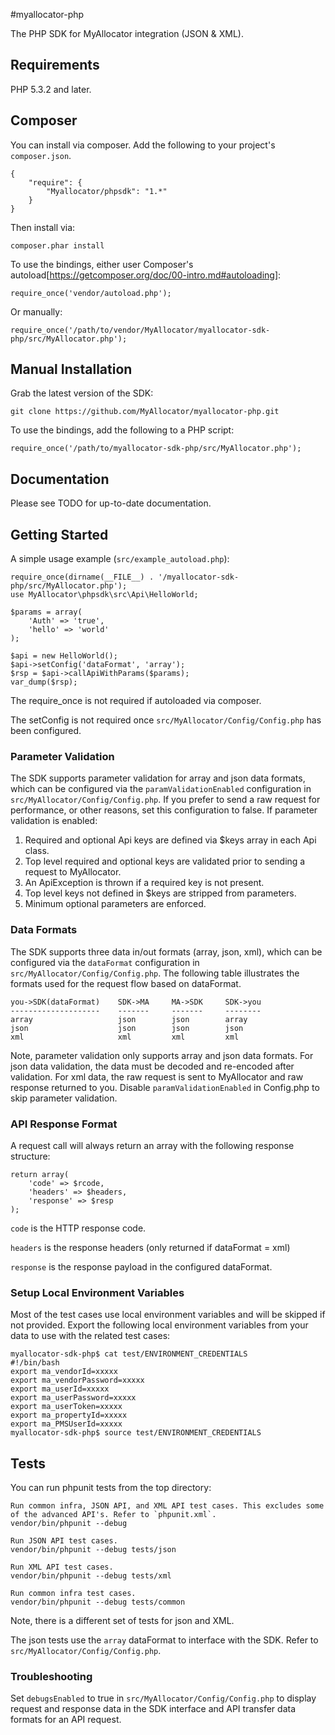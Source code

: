 #myallocator-php

The PHP SDK for MyAllocator integration (JSON & XML).

## Requirements

PHP 5.3.2 and later.

## Composer

You can install via composer. Add the following to your project's `composer.json`.

    {
        "require": {
            "Myallocator/phpsdk": "1.*"
        }
    }

Then install via:

    composer.phar install

To use the bindings, either user Composer's autoload[https://getcomposer.org/doc/00-intro.md#autoloading]:

    require_once('vendor/autoload.php');

Or manually:

    require_once('/path/to/vendor/MyAllocator/myallocator-sdk-php/src/MyAllocator.php');

## Manual Installation

Grab the latest version of the SDK:

    git clone https://github.com/MyAllocator/myallocator-php.git

To use the bindings, add the following to a PHP script:

    require_once('/path/to/myallocator-sdk-php/src/MyAllocator.php');

## Documentation

Please see TODO for up-to-date documentation.

## Getting Started

A simple usage example (`src/example_autoload.php`):

    require_once(dirname(__FILE__) . '/myallocator-sdk-php/src/MyAllocator.php');
    use MyAllocator\phpsdk\src\Api\HelloWorld;

    $params = array(
        'Auth' => 'true',
        'hello' => 'world'
    );

    $api = new HelloWorld();
    $api->setConfig('dataFormat', 'array');
    $rsp = $api->callApiWithParams($params);
    var_dump($rsp);

The require_once is not required if autoloaded via composer.

The setConfig is not required once `src/MyAllocator/Config/Config.php` has been configured.

### Parameter Validation

The SDK supports parameter validation for array and json data formats, which can be configured via the `paramValidationEnabled` configuration in `src/MyAllocator/Config/Config.php`. If you prefer to send a raw request for performance, or other reasons, set this configuration to false. If parameter validation is enabled:

1.  Required and optional Api keys are defined via $keys array in each Api class.
2.  Top level required and optional keys are validated prior to sending a request to MyAllocator.
3.  An ApiException is thrown if a required key is not present.
4.  Top level keys not defined in $keys are stripped from parameters.
5.  Minimum optional parameters are enforced.

### Data Formats

The SDK supports three data in/out formats (array, json, xml), which can be configured via the `dataFormat` configuration in `src/MyAllocator/Config/Config.php`. The following table illustrates the formats used for the request flow based on dataFormat.

    you->SDK(dataFormat)    SDK->MA     MA->SDK     SDK->you
    --------------------    -------     -------     --------
    array                   json        json        array
    json                    json        json        json
    xml                     xml         xml         xml

Note, parameter validation only supports array and json data formats. For json data validation, the data must be decoded and re-encoded after validation. For xml data, the raw request is sent to MyAllocator and raw response returned to you. Disable `paramValidationEnabled` in Config.php to skip parameter validation.

### API Response Format

A request call will always return an array with the following response structure:

    return array(
        'code' => $rcode,
        'headers' => $headers,
        'response' => $resp
    );

`code` is the HTTP response code.

`headers` is the response headers (only returned if dataFormat = xml)

`response` is the response payload in the configured dataFormat.

### Setup Local Environment Variables

Most of the test cases use local environment variables and will be skipped if not provided. Export the following local environment variables from your data to use with the related test cases:

    myallocator-sdk-php$ cat test/ENVIRONMENT_CREDENTIALS 
    #!/bin/bash
    export ma_vendorId=xxxxx
    export ma_vendorPassword=xxxxx
    export ma_userId=xxxxx
    export ma_userPassword=xxxxx
    export ma_userToken=xxxxx
    export ma_propertyId=xxxxx
    export ma_PMSUserId=xxxxx
    myallocator-sdk-php$ source test/ENVIRONMENT_CREDENTIALS

## Tests

You can run phpunit tests from the top directory:

    Run common infra, JSON API, and XML API test cases. This excludes some of the advanced API's. Refer to `phpunit.xml`.
    vendor/bin/phpunit --debug

    Run JSON API test cases.
    vendor/bin/phpunit --debug tests/json

    Run XML API test cases.
    vendor/bin/phpunit --debug tests/xml

    Run common infra test cases.
    vendor/bin/phpunit --debug tests/common

Note, there is a different set of tests for json and XML.

The json tests use the `array` dataFormat to interface with the SDK. Refer to `src/MyAllocator/Config/Config.php`.

### Troubleshooting

Set `debugsEnabled` to true in `src/MyAllocator/Config/Config.php` to display request and response data in the SDK interface and API transfer data formats for an API request.
